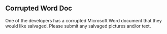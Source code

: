 Corrupted Word Doc
----------
One of the developers has a corrupted Microsoft Word document that they would like salvaged.  Please submit any salvaged pictures and/or text.